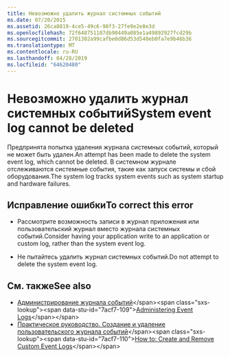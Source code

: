 ```yaml
---
title: Невозможно удалить журнал системных событий
ms.date: 07/20/2015
ms.assetid: 26ca8819-4ce5-49c6-98f3-27fe9e2e8e3d
ms.openlocfilehash: 72f648751107db90449a085e1a49892927fcd29b
ms.sourcegitcommit: 2701302a99cafbe0d86d53d540eb0fa7e9b46b36
ms.translationtype: MT
ms.contentlocale: ru-RU
ms.lasthandoff: 04/28/2019
ms.locfileid: "64620480"
---
```

# <a name="system-event-log-cannot-be-deleted"></a><span data-ttu-id="7acf7-102">Невозможно удалить журнал системных событий</span><span class="sxs-lookup"><span data-stu-id="7acf7-102">System event log cannot be deleted</span></span>
<span data-ttu-id="7acf7-103">Предпринята попытка удаления журнала системных событий, который не может быть удален.</span><span class="sxs-lookup"><span data-stu-id="7acf7-103">An attempt has been made to delete the system event log, which cannot be deleted.</span></span> <span data-ttu-id="7acf7-104">В системном журнале отслеживаются системные события, такие как запуск системы и сбой оборудования.</span><span class="sxs-lookup"><span data-stu-id="7acf7-104">The system log tracks system events such as system startup and hardware failures.</span></span>  
  
## <a name="to-correct-this-error"></a><span data-ttu-id="7acf7-105">Исправление ошибки</span><span class="sxs-lookup"><span data-stu-id="7acf7-105">To correct this error</span></span>  
  
- <span data-ttu-id="7acf7-106">Рассмотрите возможность записи в журнал приложения или пользовательский журнал вместо журнала системных событий.</span><span class="sxs-lookup"><span data-stu-id="7acf7-106">Consider having your application write to an application or custom log, rather than the system event log.</span></span>  
  
- <span data-ttu-id="7acf7-107">Не пытайтесь удалить журнал системных событий.</span><span class="sxs-lookup"><span data-stu-id="7acf7-107">Do not attempt to delete the system event log.</span></span>  
  
## <a name="see-also"></a><span data-ttu-id="7acf7-108">См. также</span><span class="sxs-lookup"><span data-stu-id="7acf7-108">See also</span></span>

- <span data-ttu-id="7acf7-109">[Администрирование журнала событий](https://docs.microsoft.com/previous-versions/visualstudio/visual-studio-2008/4f69axw4(v=vs.90))</span><span class="sxs-lookup"><span data-stu-id="7acf7-109">[Administering Event Logs](https://docs.microsoft.com/previous-versions/visualstudio/visual-studio-2008/4f69axw4(v=vs.90))</span></span>
- <span data-ttu-id="7acf7-110">[Практическое руководство. Создание и удаление пользовательского журнала событий](https://docs.microsoft.com/previous-versions/visualstudio/visual-studio-2008/49dwckkz(v=vs.90))</span><span class="sxs-lookup"><span data-stu-id="7acf7-110">[How to: Create and Remove Custom Event Logs](https://docs.microsoft.com/previous-versions/visualstudio/visual-studio-2008/49dwckkz(v=vs.90))</span></span>
